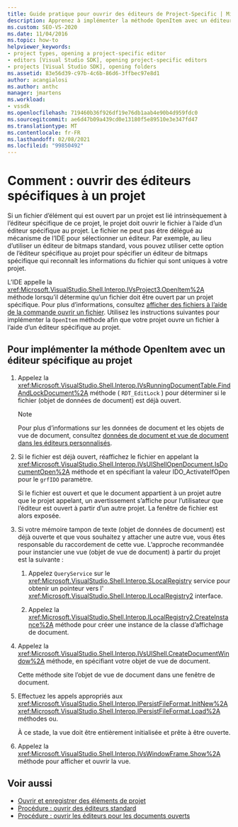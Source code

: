 ```yaml
---
title: Guide pratique pour ouvrir des éditeurs de Project-Specific | Microsoft Docs
description: Apprenez à implémenter la méthode OpenItem avec un éditeur spécifique à un projet afin qu’un projet puisse ouvrir un fichier lié à un éditeur pour ce projet.
ms.custom: SEO-VS-2020
ms.date: 11/04/2016
ms.topic: how-to
helpviewer_keywords:
- project types, opening a project-specific editor
- editors [Visual Studio SDK], opening project-specific editors
- projects [Visual Studio SDK], opening folders
ms.assetid: 83e56d39-c97b-4c6b-86d6-3ffbec97e8d1
author: acangialosi
ms.author: anthc
manager: jmartens
ms.workload:
- vssdk
ms.openlocfilehash: 719460b36f926df19e76db1aab4e90b4d959fdc0
ms.sourcegitcommit: ae6d47b09a439cd0e13180f5e89510e3e347fd47
ms.translationtype: MT
ms.contentlocale: fr-FR
ms.lasthandoff: 02/08/2021
ms.locfileid: "99850492"
---
```

# <a name="how-to-open-project-specific-editors"></a>Comment : ouvrir des éditeurs spécifiques à un projet
Si un fichier d’élément qui est ouvert par un projet est lié intrinsèquement à l’éditeur spécifique de ce projet, le projet doit ouvrir le fichier à l’aide d’un éditeur spécifique au projet. Le fichier ne peut pas être délégué au mécanisme de l’IDE pour sélectionner un éditeur. Par exemple, au lieu d’utiliser un éditeur de bitmaps standard, vous pouvez utiliser cette option de l’éditeur spécifique au projet pour spécifier un éditeur de bitmaps spécifique qui reconnaît les informations du fichier qui sont uniques à votre projet.

 L’IDE appelle la <xref:Microsoft.VisualStudio.Shell.Interop.IVsProject3.OpenItem%2A> méthode lorsqu’il détermine qu’un fichier doit être ouvert par un projet spécifique. Pour plus d’informations, consultez [afficher des fichiers à l’aide de la commande ouvrir un fichier](../extensibility/internals/displaying-files-by-using-the-open-file-command.md). Utilisez les instructions suivantes pour implémenter la `OpenItem` méthode afin que votre projet ouvre un fichier à l’aide d’un éditeur spécifique au projet.

## <a name="to-implement-the-openitem-method-with-a-project-specific-editor"></a>Pour implémenter la méthode OpenItem avec un éditeur spécifique au projet

1. Appelez la <xref:Microsoft.VisualStudio.Shell.Interop.IVsRunningDocumentTable.FindAndLockDocument%2A> méthode ( `RDT_EditLock` ) pour déterminer si le fichier (objet de données de document) est déjà ouvert.

    > [!NOTE]
    > Pour plus d’informations sur les données de document et les objets de vue de document, consultez [données de document et vue de document dans les éditeurs personnalisés](../extensibility/document-data-and-document-view-in-custom-editors.md).

2. Si le fichier est déjà ouvert, réaffichez le fichier en appelant la <xref:Microsoft.VisualStudio.Shell.Interop.IVsUIShellOpenDocument.IsDocumentOpen%2A> méthode et en spécifiant la valeur IDO_ActivateIfOpen pour le `grfIDO` paramètre.

     Si le fichier est ouvert et que le document appartient à un projet autre que le projet appelant, un avertissement s’affiche pour l’utilisateur que l’éditeur est ouvert à partir d’un autre projet. La fenêtre de fichier est alors exposée.

3. Si votre mémoire tampon de texte (objet de données de document) est déjà ouverte et que vous souhaitez y attacher une autre vue, vous êtes responsable du raccordement de cette vue. L’approche recommandée pour instancier une vue (objet de vue de document) à partir du projet est la suivante :

    1. Appelez `QueryService` sur le <xref:Microsoft.VisualStudio.Shell.Interop.SLocalRegistry> service pour obtenir un pointeur vers l' <xref:Microsoft.VisualStudio.Shell.Interop.ILocalRegistry2> interface.

    2. Appelez la <xref:Microsoft.VisualStudio.Shell.Interop.ILocalRegistry2.CreateInstance%2A> méthode pour créer une instance de la classe d’affichage de document.

4. Appelez la <xref:Microsoft.VisualStudio.Shell.Interop.IVsUIShell.CreateDocumentWindow%2A> méthode, en spécifiant votre objet de vue de document.

     Cette méthode site l’objet de vue de document dans une fenêtre de document.

5. Effectuez les appels appropriés aux <xref:Microsoft.VisualStudio.Shell.Interop.IPersistFileFormat.InitNew%2A> <xref:Microsoft.VisualStudio.Shell.Interop.IPersistFileFormat.Load%2A> méthodes ou.

     À ce stade, la vue doit être entièrement initialisée et prête à être ouverte.

6. Appelez la <xref:Microsoft.VisualStudio.Shell.Interop.IVsWindowFrame.Show%2A> méthode pour afficher et ouvrir la vue.

## <a name="see-also"></a>Voir aussi
- [Ouvrir et enregistrer des éléments de projet](../extensibility/internals/opening-and-saving-project-items.md)
- [Procédure : ouvrir des éditeurs standard](../extensibility/how-to-open-standard-editors.md)
- [Procédure : ouvrir les éditeurs pour les documents ouverts](../extensibility/how-to-open-editors-for-open-documents.md)
